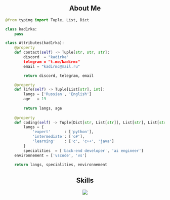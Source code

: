<h2 align="center">About Me </h2>

```python
@from typing import Tuple, List, Dict

class kad1rka:
    pass

class Attributes(kad1rka):
    @property
    def contact(self) -> Tuple[str, str, str]:
        discord  = "kadirka'
        telegram = "t.me/kadirmc"
        email = "kadirmc@mail.ru"

        return discord, telegram, email

    @property
    def life(self) -> Tuple[List[str], int]:
        langs = ['Russian', 'English']
        age   = 19
		
        return langs, age
	
    @property
    def coding(self) -> Tuple[Dict[str, List[str]], List[str], List[str]]:
        langs = {
            'expert'      : ['python'],
            'intermediate': ['c#'],
            'learning'    : ['c', 'c++', 'java']
        }
        specialities  = ['back-end developer', 'ai engineer']
	environnement = ['vscode', 'vs']

	return langs, specialities, environnement
```
<h2 align="center">Skills </h2>

<p align="center">
  <a href="https://skillicons.dev">
    <img src="https://skillicons.dev/icons?i=python,ai,tensorflow,vscode,c,cs,cpp,visualstudio,java,androidstudio" />
  </a>
</p>
